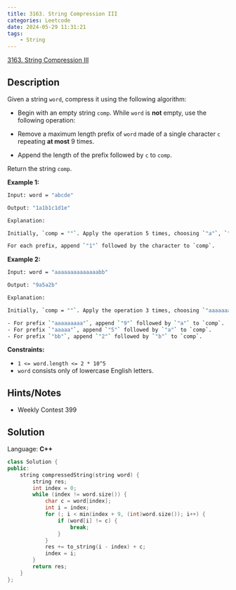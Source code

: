 ```yaml
---
title: 3163. String Compression III
categories: Leetcode
date: 2024-05-29 11:31:21
tags:
    - String
---
```


[3163. String Compression III](https://leetcode.com/problems/string-compression-iii/description/)

## Description

Given a string `word`, compress it using the following algorithm:

- Begin with an empty string `comp`. While `word` is **not**  empty, use the following operation:

- Remove a maximum length prefix of `word` made of a single character `c` repeating **at most**  9 times.
- Append the length of the prefix followed by `c` to `comp`.

Return the string `comp`.

**Example 1:**

```bash
Input: word = "abcde"

Output: "1a1b1c1d1e"

Explanation:

Initially, `comp = ""`. Apply the operation 5 times, choosing `"a"`, `"b"`, `"c"`, `"d"`, and `"e"` as the prefix in each operation.

For each prefix, append `"1"` followed by the character to `comp`.
```

**Example 2:**

```bash
Input: word = "aaaaaaaaaaaaaabb"

Output: "9a5a2b"

Explanation:

Initially, `comp = ""`. Apply the operation 3 times, choosing `"aaaaaaaaa"`, `"aaaaa"`, and `"bb"` as the prefix in each operation.

- For prefix `"aaaaaaaaa"`, append `"9"` followed by `"a"` to `comp`.
- For prefix `"aaaaa"`, append `"5"` followed by `"a"` to `comp`.
- For prefix `"bb"`, append `"2"` followed by `"b"` to `comp`.
```

**Constraints:**

- `1 <= word.length <= 2 * 10^5`
- `word` consists only of lowercase English letters.

## Hints/Notes

- Weekly Contest 399

## Solution

Language: **C++**

```C++
class Solution {
public:
    string compressedString(string word) {
        string res;
        int index = 0;
        while (index != word.size()) {
            char c = word[index];
            int i = index;
            for (; i < min(index + 9, (int)word.size()); i++) {
                if (word[i] != c) {
                    break;
                }
            }
            res += to_string(i - index) + c;
            index = i;
        }
        return res;
    }
};
```
